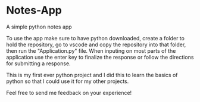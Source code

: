 # Notes-App
A simple python notes app

   To use the app make sure to have python downloaded, create a folder to hold the repository, go to vscode and copy the repository into that folder, then run the "Application.py" file. 
     When inputing on most parts of the application use the enter key to finalize the response or follow the directions for submitting a response.

This is my first ever python project and I did this to learn the basics of python so that I could use it for my other projects.

Feel free to send me feedback on your experience!
